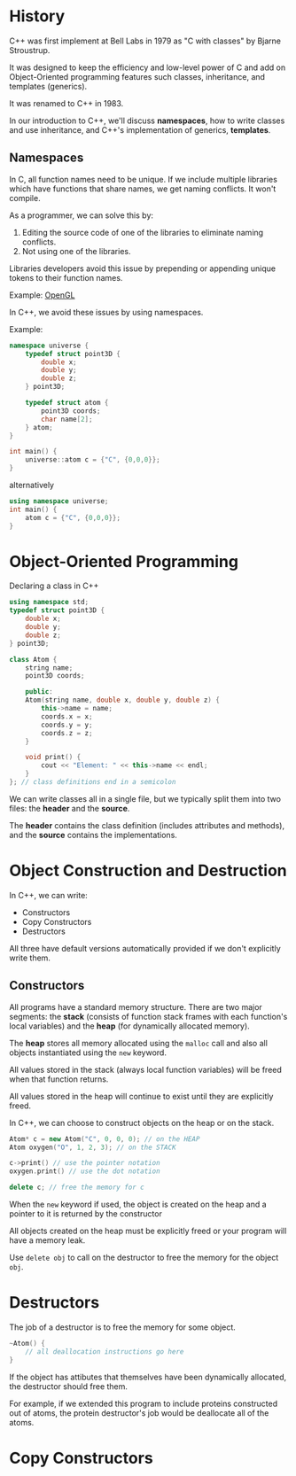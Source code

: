 # History

C++ was first implement at Bell Labs in 1979 as "C with classes"
by Bjarne Stroustrup.

It was designed to keep the efficiency and low-level power of C
and add on Object-Oriented programming features such classes,
inheritance, and templates (generics).

It was renamed to C++ in 1983.

In our introduction to C++, we'll discuss **namespaces**, 
how to write classes and use inheritance, and C++'s
implementation of generics, **templates**.

## Namespaces

In C, all function names need to be unique. If we include multiple libraries which
have functions that share names, we get naming conflicts. It won't compile.

As a programmer, we can solve this by:

1. Editing the source code of one of the libraries to eliminate naming conflicts.
2. Not using one of the libraries.

Libraries developers avoid this issue by prepending or appending unique tokens to
their function names.

Example: [OpenGL](https://registry.khronos.org/OpenGL-Refpages/es3/)

In C++, we avoid these issues by using namespaces.

Example:

```C++
namespace universe {
    typedef struct point3D {
        double x;
        double y;
        double z;
    } point3D;

    typedef struct atom {
        point3D coords;
        char name[2];
    } atom;
}

int main() {
    universe::atom c = {"C", {0,0,0}};
}
```

alternatively

```C++
using namespace universe;
int main() {
    atom c = {"C", {0,0,0}};
}
```

# Object-Oriented Programming

Declaring a class in C++

```C++
using namespace std;
typedef struct point3D {
    double x;
    double y;
    double z;
} point3D;

class Atom {
    string name;
    point3D coords;

    public:
    Atom(string name, double x, double y, double z) {
        this->name = name;
        coords.x = x;
        coords.y = y;
        coords.z = z;
    }

    void print() {
        cout << "Element: " << this->name << endl;
    }
}; // class definitions end in a semicolon
```

We can write classes all in a single file, but we typically split them
into two files: the **header** and the **source**.

The **header** contains the class definition (includes attributes and
methods), and the **source** contains the implementations.

# Object Construction and Destruction

In C++, we can write:
- Constructors
- Copy Constructors
- Destructors

All three have default versions automatically provided if we don't
explicitly write them.

## Constructors

All programs have a standard memory structure. There are two major segments:
the **stack** (consists of function stack frames with each function's local
variables) and the **heap** (for dynamically allocated memory).

The **heap** stores all memory allocated using the `malloc` call and also
all objects instantiated using the `new` keyword.

All values stored in the stack (always local function variables) will be
freed when that function returns.

All values stored in the heap will continue to exist until they are
explicitly freed.

In C++, we can choose to construct objects on the heap or on the stack.

``` C++
Atom* c = new Atom("C", 0, 0, 0); // on the HEAP
Atom oxygen("O", 1, 2, 3); // on the STACK

c->print() // use the pointer notation
oxygen.print() // use the dot notation

delete c; // free the memory for c
```

When the `new` keyword if used, the object is created on the heap and a
pointer to it is returned by the constructor

All objects created on the heap must be explicitly freed or your program
will have a memory leak.

Use `delete obj` to call on the destructor to free the memory for the object
`obj`.

# Destructors

The job of a destructor is to free the memory for some object.

```C++
~Atom() {
    // all deallocation instructions go here
}
```
If the object has attibutes that themselves have been dynamically allocated,
the destructor should free them.

For example, if we extended this program to include proteins constructed out
of atoms, the protein destructor's job would be deallocate all of the atoms.

# Copy Constructors
